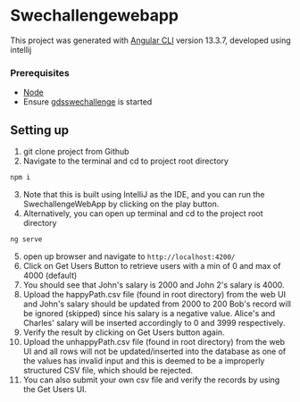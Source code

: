 # Swechallengewebapp

This project was generated with [Angular CLI](https://github.com/angular/angular-cli) version 13.3.7, developed using intellij

### Prerequisites

- [Node](https://nodejs.org/en/)
- Ensure [gdsswechallenge](https://github.com/e0176881/gdsswechallenge/) is started

## Setting up

1. git clone project from Github
2. Navigate to the terminal and cd to project root directory 
 ```bash
npm i
``` 
3. Note that this is built using IntelliJ as the IDE, and you can run the SwechallengeWebApp by clicking on the play button.
4. Alternatively, you can open up terminal and cd to the project root directory
 ```bash
ng serve
``` 
5. open up browser and navigate to `http://localhost:4200/`
6. Click on Get Users Button to retrieve users with a min of 0 and max of 4000 (default)
7. You should see that John's salary is 2000 and John 2's salary is 4000.
8. Upload the happyPath.csv file (found in root directory) from the web UI and John's salary should be updated from 2000 to 200
Bob's record will be ignored (skipped) since his salary is a negative value.
Alice's and Charles' salary will be inserted accordingly to 0 and 3999 respectively.
9. Verify the result by clicking on Get Users button again.
10. Upload the unhappyPath.csv file (found in root directory) from the web UI and all rows will not be updated/inserted into the database
as one of the values has invalid input and this is deemed to be a improperly structured CSV file, which should be rejected.
11. You can also submit your own csv file and verify the records by using the Get Users UI.
